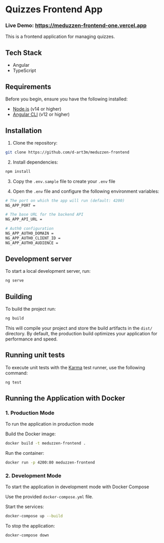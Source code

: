 # Quizzes Frontend App

### Live Demo: https://meduzzen-frontend-one.vercel.app

This is a frontend application for managing quizzes.

## Tech Stack

- Angular
- TypeScript

## Requirements

Before you begin, ensure you have the following installed:

- [Node.js](https://nodejs.org/) (v14 or higher)
- [Angular CLI](https://angular.io/cli) (v12 or higher)

## Installation

1. Clone the repository:
```bash
git clone https://github.com/d-art3m/meduzzen-frontend
```

2. Install dependencies:
```bash
npm install
```

3. Copy the `.env.sample` file to create your `.env` file

4. Open the `.env` file and configure the following environment variables:
```bash
# The port on which the app will run (default: 4200)
NG_APP_PORT = 

# The base URL for the backend API
NG_APP_API_URL = 

# Auth0 configuration
NG_APP_AUTH0_DOMAIN = 
NG_APP_AUTH0_CLIENT_ID = 
NG_APP_AUTH0_AUDIENCE = 
```

## Development server

To start a local development server, run:

```bash
ng serve
```

## Building

To build the project run:

```bash
ng build
```

This will compile your project and store the build artifacts in the `dist/` directory. By default, the production build optimizes your application for performance and speed.

## Running unit tests

To execute unit tests with the [Karma](https://karma-runner.github.io) test runner, use the following command:

```bash
ng test
```

## Running the Application with Docker

### 1. Production Mode
To run the application in production mode

Build the Docker image:
```bash
docker build -t meduzzen-frontend .
```

Run the container:
```bash
docker run -p 4200:80 meduzzen-frontend
```

### 2. Development Mode

To start the application in development mode with Docker Compose

Use the provided `docker-compose.yml` file.

Start the services:

```bash
docker-compose up --build
```

To stop the application:

```bash
docker-compose down
```
